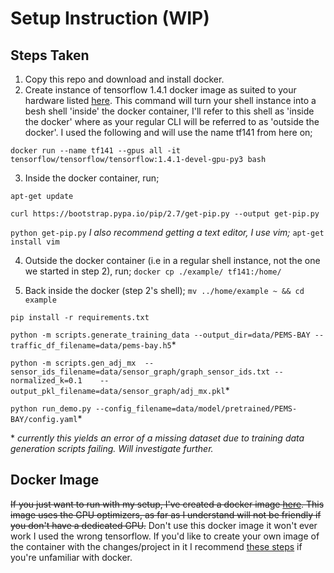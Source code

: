 # Setup Instruction (WIP)
## Steps Taken
1. Copy this repo and download and install docker.
2. Create instance of tensorflow 1.4.1 docker image as suited to your hardware listed [here](https://hub.docker.com/r/tensorflow/tensorflow/tags/?page=1&name=1.4.1). This command will turn your shell instance into a besh shell 'inside' the docker container, I'll refer to this shell as 'inside the docker' where as your regular CLI will be referred to as 'outside the docker'. I used the following and will use the name tf141 from here on;

`docker run --name tf141 --gpus all -it tensorflow/tensorflow/tensorflow:1.4.1-devel-gpu-py3 bash`

3. Inside the docker container, run;

`apt-get update`

`curl https://bootstrap.pypa.io/pip/2.7/get-pip.py --output get-pip.py`

`python get-pip.py`
	_I also recommend getting a text editor, I use vim;_
	`apt-get install vim`

4. Outside the docker container (i.e in a regular shell instance, not the one we started in step 2), run;
`docker cp ./example/ tf141:/home/`

5. Back inside the docker (step 2's shell);
`mv ../home/example ~ && cd example`

`pip install -r requirements.txt`

`python -m scripts.generate_training_data --output_dir=data/PEMS-BAY --traffic_df_filename=data/pems-bay.h5`*

`python -m scripts.gen_adj_mx  --sensor_ids_filename=data/sensor_graph/graph_sensor_ids.txt --normalized_k=0.1    --output_pkl_filename=data/sensor_graph/adj_mx.pkl`*

`python run_demo.py --config_filename=data/model/pretrained/PEMS-BAY/config.yaml`*

\* _currently this yields an error of a missing dataset due to training data generation scripts failing. Will investigate further._

## Docker Image
~~If you just want to run with my setup, I've created a docker image [here](https://hub.docker.com/layers/175787563/tynt7/trafficflow-tf-1.3.0/latest/images/sha256-4433674720e966488fa85419e4c98cc761372a706862801b5140f638b12cb036?context=repo "here"). This image uses the GPU optimizers, as far as I understand will not be friendly if you don't have a dedicated GPU.~~
Don't use this docker image it won't ever work I used the wrong tensorflow. If you'd like to create your own image of the container with the changes/project in it I recommend [these steps](https://medium.com/@anuradhs/how-to-create-a-docker-image-from-running-docker-container-98ba15e5923d) if you're unfamiliar with docker.
